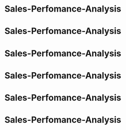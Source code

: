 # Sales-Perfomance-Analysis
# Sales-Perfomance-Analysis
# Sales-Perfomance-Analysis
# Sales-Perfomance-Analysis
# Sales-Perfomance-Analysis
# Sales-Perfomance-Analysis
